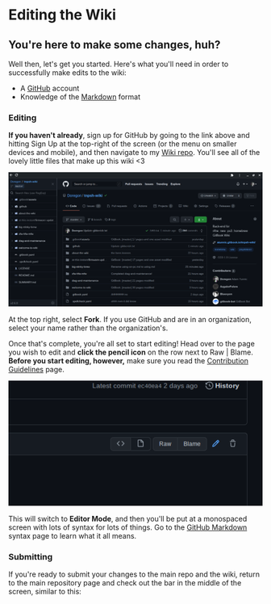 # Editing the Wiki

## You're here to make some changes, huh?

Well then, let's get you started. Here's what you'll need in order to successfully make edits to the wiki:

* A [GitHub](https://github.com) account
* Knowledge of the [Markdown](https://guides.github.com/features/mastering-markdown/) format

### **Editing**

**If you haven't already**, sign up for GitHub by going to the link above and hitting Sign Up at the top-right of the screen \(or the menu on smaller devices and mobile\), and then navigate to my [Wiki repo](https://github.com/Doregon/tnpsh-wiki). You'll see all of the lovely little files that make up this wiki &lt;3

![You won&apos;t see exactly what I have if you don&apos;t use the Gitako extension.](../../.gitbook/assets/image%20%281%29.png)

At the top right, select **Fork**. If you use GitHub and are in an organization, select your name rather than the organization's.

Once that's complete, you're all set to start editing! Head over to the page you wish to edit and **click the pencil icon** on the row next to Raw \| Blame. **Before you start editing, however,** make sure you read the [Contribution Guidelines](contribution-guidelines.md) page.

![](../../.gitbook/assets/image%20%282%29.png)

This will switch to **Editor Mode**, and then you'll be put at a monospaced screen with lots of syntax for lots of things. Go to the [GitHub Markdown](https://guides.github.com/features/mastering-markdown/) syntax page to learn what it all means.

### Submitting

If you're ready to submit your changes to the main repo and the wiki, return to the main repository page and check out the bar in the middle of the screen, similar to this:

